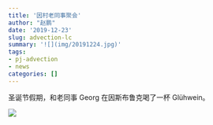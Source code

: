 ```yaml
---
title: '因村老同事聚会'
author: "赵鹏"
date: '2019-12-23'
slug: advection-lc
summary: '![](img/20191224.jpg)'
tags:
- pj-advection
- news
categories: []
---
```


圣诞节假期，和老同事 Georg 在因斯布鲁克喝了一杯 Glühwein。


![](img/20191224.jpg)
